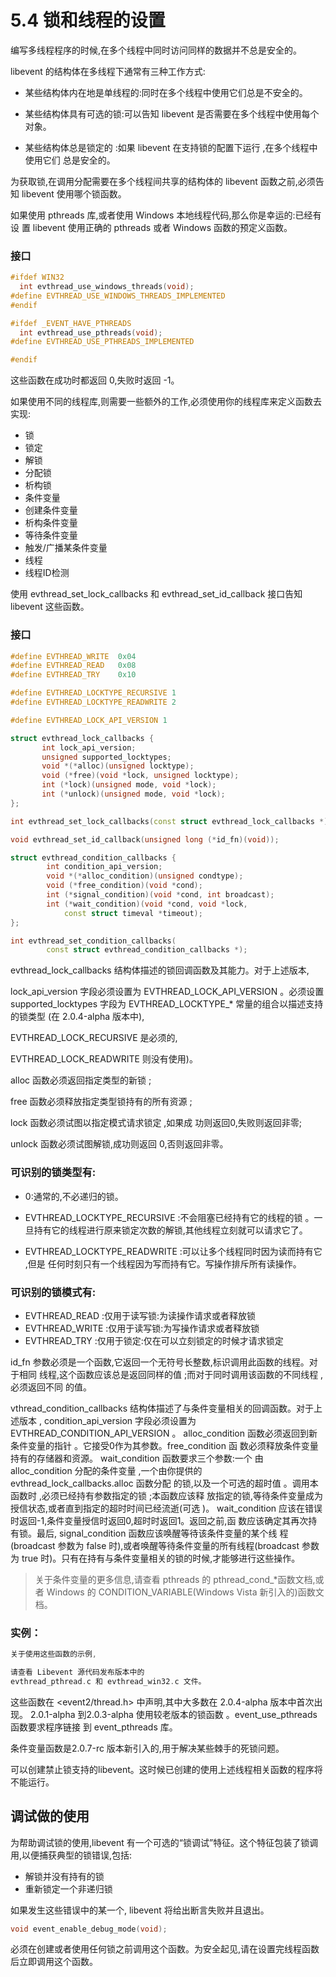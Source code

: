 # 5.4 锁和线程的设置

编写多线程程序的时候,在多个线程中同时访问同样的数据并不总是安全的。


libevent 的结构体在多线程下通常有三种工作方式:

* 某些结构体内在地是单线程的:同时在多个线程中使用它们总是不安全的。

* 某些结构体具有可选的锁:可以告知 libevent 是否需要在多个线程中使用每个对象。

* 某些结构体总是锁定的 :如果 libevent 在支持锁的配置下运行 ,在多个线程中使用它们 总是安全的。


为获取锁,在调用分配需要在多个线程间共享的结构体的 libevent 函数之前,必须告 知 libevent 使用哪个锁函数。

如果使用 pthreads 库,或者使用 Windows 本地线程代码,那么你是幸运的:已经有设 置 libevent 使用正确的 pthreads 或者 Windows 函数的预定义函数。


### 接口

```cpp
#ifdef WIN32
  int evthread_use_windows_threads(void);
#define EVTHREAD_USE_WINDOWS_THREADS_IMPLEMENTED
#endif

#ifdef _EVENT_HAVE_PTHREADS
  int evthread_use_pthreads(void);
#define EVTHREAD_USE_PTHREADS_IMPLEMENTED

#endif
```


这些函数在成功时都返回 0,失败时返回 -1。 


如果使用不同的线程库,则需要一些额外的工作,必须使用你的线程库来定义函数去实现:


* 锁
* 锁定
* 解锁
* 分配锁
* 析构锁
* 条件变量
* 创建条件变量
* 析构条件变量
* 等待条件变量
* 触发/广播某条件变量
* 线程
* 线程ID检测


使用 evthread_set_lock_callbacks 和 evthread_set_id_callback 接口告知 libevent 这些函数。


### 接口


```cpp
#define EVTHREAD_WRITE  0x04
#define EVTHREAD_READ   0x08
#define EVTHREAD_TRY    0x10

#define EVTHREAD_LOCKTYPE_RECURSIVE 1
#define EVTHREAD_LOCKTYPE_READWRITE 2

#define EVTHREAD_LOCK_API_VERSION 1

struct evthread_lock_callbacks {
       int lock_api_version;
       unsigned supported_locktypes;
       void *(*alloc)(unsigned locktype);
       void (*free)(void *lock, unsigned locktype);
       int (*lock)(unsigned mode, void *lock);
       int (*unlock)(unsigned mode, void *lock);
};

int evthread_set_lock_callbacks(const struct evthread_lock_callbacks *);

void evthread_set_id_callback(unsigned long (*id_fn)(void));

struct evthread_condition_callbacks {
        int condition_api_version;
        void *(*alloc_condition)(unsigned condtype);
        void (*free_condition)(void *cond);
        int (*signal_condition)(void *cond, int broadcast);
        int (*wait_condition)(void *cond, void *lock,
            const struct timeval *timeout);
};

int evthread_set_condition_callbacks(
        const struct evthread_condition_callbacks *);
```


evthread_lock_callbacks 结构体描述的锁回调函数及其能力。对于上述版本,

lock_api_version 字段必须设置为 EVTHREAD_LOCK_API_VERSION 。必须设置 supported_locktypes 字段为 EVTHREAD_LOCKTYPE_* 常量的组合以描述支持的锁类型 (在 2.0.4-alpha 版本中),

EVTHREAD_LOCK_RECURSIVE 是必须的, 

EVTHREAD_LOCK_READWRITE 则没有使用)。

alloc 函数必须返回指定类型的新锁 ;

free 函数必须释放指定类型锁持有的所有资源 ;

lock 函数必须试图以指定模式请求锁定 ,如果成 功则返回0,失败则返回非零; 

unlock 函数必须试图解锁,成功则返回 0,否则返回非零。



### 可识别的锁类型有:
* 0:通常的,不必递归的锁。
* EVTHREAD_LOCKTYPE_RECURSIVE :不会阻塞已经持有它的线程的锁 。一旦持有它的线程进行原来锁定次数的解锁,其他线程立刻就可以请求它了。


* EVTHREAD_LOCKTYPE_READWRITE :可以让多个线程同时因为读而持有它 ,但是 任何时刻只有一个线程因为写而持有它。写操作排斥所有读操作。

### 可识别的锁模式有:

* EVTHREAD_READ :仅用于读写锁:为读操作请求或者释放锁
* EVTHREAD_WRITE :仅用于读写锁:为写操作请求或者释放锁
* EVTHREAD_TRY :仅用于锁定:仅在可以立刻锁定的时候才请求锁定

id_fn 参数必须是一个函数,它返回一个无符号长整数,标识调用此函数的线程。对于相同 线程,这个函数应该总是返回同样的值 ;而对于同时调用该函数的不同线程 ,必须返回不同 的值。



vthread_condition_callbacks 结构体描述了与条件变量相关的回调函数。对于上述版本 , condition_api_version 字段必须设置为 EVTHREAD_CONDITION_API_VERSION 。 alloc_condition 函数必须返回到新条件变量的指针 。它接受0作为其参数。free_condition 函 数必须释放条件变量持有的存储器和资源。 wait_condition 函数要求三个参数:一个 由 alloc_condition 分配的条件变量 ,一个由你提供的 evthread_lock_callbacks.alloc 函数分配 的锁,以及一个可选的超时值 。调用本函数时 ,必须已经持有参数指定的锁 ;本函数应该释 放指定的锁,等待条件变量成为授信状态,或者直到指定的超时时间已经流逝(可选 )。 wait_condition 应该在错误时返回-1,条件变量授信时返回0,超时时返回1。返回之前,函 数应该确定其再次持有锁。最后, signal_condition 函数应该唤醒等待该条件变量的某个线 程(broadcast 参数为 false 时),或者唤醒等待条件变量的所有线程(broadcast 参数为 true 时)。只有在持有与条件变量相关的锁的时候,才能够进行这些操作。


>关于条件变量的更多信息,请查看 pthreads 的 pthread_cond_*函数文档,或者 Windows 的 CONDITION_VARIABLE(Windows Vista 新引入的)函数文档。


### 实例：

```cpp
关于使用这些函数的示例,

请查看 Libevent 源代码发布版本中的 
evthread_pthread.c 和 evthread_win32.c 文件。
```


这些函数在 <event2/thread.h> 中声明,其中大多数在 2.0.4-alpha 版本中首次出现。 2.0.1-alpha 到2.0.3-alpha 使用较老版本的锁函数 。event_use_pthreads 函数要求程序链接 到 event_pthreads 库。


条件变量函数是2.0.7-rc 版本新引入的,用于解决某些棘手的死锁问题。 

可以创建禁止锁支持的libevent。这时候已创建的使用上述线程相关函数的程序将不能运行。



## 调试做的使用

为帮助调试锁的使用,libevent 有一个可选的“锁调试”特征。这个特征包装了锁调用,以便捕获典型的锁错误,包括:

* 解锁并没有持有的锁
* 重新锁定一个非递归锁


如果发生这些错误中的某一个, libevent 将给出断言失败并且退出。

```cpp
void event_enable_debug_mode(void);
```

必须在创建或者使用任何锁之前调用这个函数。为安全起见,请在设置完线程函数后立即调用这个函数。
